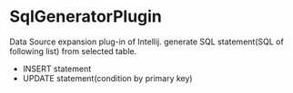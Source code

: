 SqlGeneratorPlugin
==================
Data Source expansion plug-in of Intellij.
generate SQL statement(SQL of following list) from selected table.

* INSERT statement
* UPDATE statement(condition by primary key)
